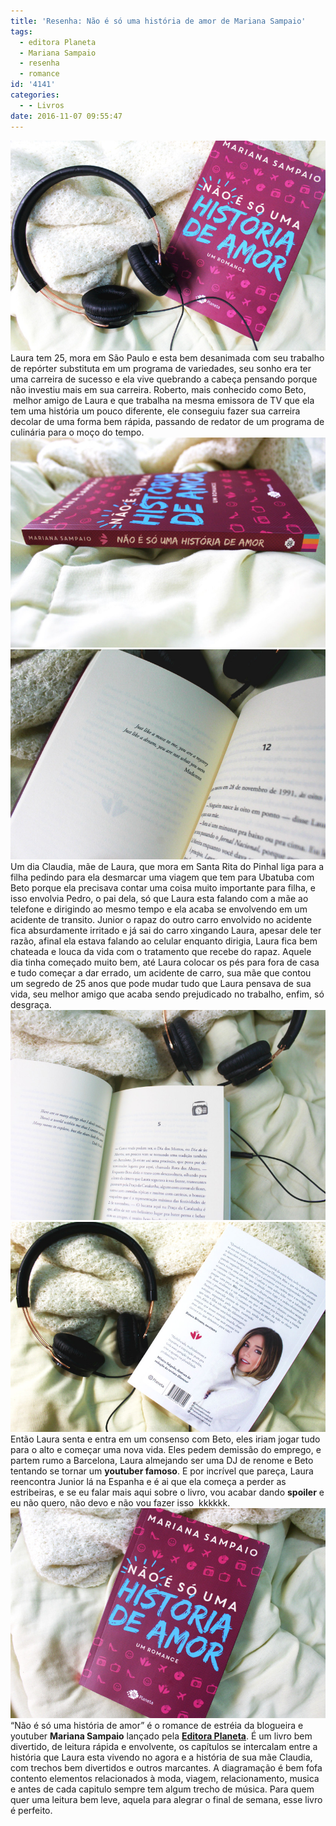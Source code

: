```yaml
---
title: 'Resenha: Não é só uma história de amor de Mariana Sampaio'
tags:
  - editora Planeta
  - Mariana Sampaio
  - resenha
  - romance
id: '4141'
categories:
  - - Livros
date: 2016-11-07 09:55:47
---
```


![LIVRO – não é só uma história de amor de Mariana Sampaio](/images/2016/10/RESENHA-–-não-é-só-uma-história-de-amor-de-Mariana-Sampaio.jpg) Laura tem 25, mora em São Paulo e esta bem desanimada com seu trabalho de repórter substituta em um programa de variedades, seu sonho era ter uma carreira de sucesso e ela vive quebrando a cabeça pensando porque não investiu mais em sua carreira. Roberto, mais conhecido como Beto,  melhor amigo de Laura e que trabalha na mesma emissora de TV que ela tem uma história um pouco diferente, ele conseguiu fazer sua carreira decolar de uma forma bem rápida, passando de redator de um programa de culinária para o moço do tempo. ![resumo do livro - não é só uma história de amor de mariana sampaio ](/images/2016/10/Lombada-do-livro-não-é-só-uma-história-de-amor-mariana-sampaio.jpg) ![resumo - não é só uma história de amor](/images/2016/10/páginas-do-livro-não-é-só-uma-história-de-amor.jpg) Um dia Claudia, mãe de Laura, que mora em Santa Rita do Pinhal liga para a filha pedindo para ela desmarcar uma viagem que tem para Ubatuba com Beto porque ela precisava contar uma coisa muito importante para filha, e isso envolvia Pedro, o pai dela, só que Laura esta falando com a mãe ao telefone e dirigindo ao mesmo tempo e ela acaba se envolvendo em um acidente de transito. Junior o rapaz do outro carro envolvido no acidente fica absurdamente irritado e já sai do carro xingando Laura, apesar dele ter razão, afinal ela estava falando ao celular enquanto dirigia, Laura fica bem chateada e louca da vida com o tratamento que recebe do rapaz. Aquele dia tinha começado muito bem, até Laura colocar os pés para fora de casa e tudo começar a dar errado, um acidente de carro, sua mãe que contou um segredo de 25 anos que pode mudar tudo que Laura pensava de sua vida, seu melhor amigo que acaba sendo prejudicado no trabalho, enfim, só desgraça. ![livro de mariana sampaio - não é só uma história de amor](/images/2016/10/não-é-só-uma-história-de-amor-de-mariana-sampaio-resenha.jpg) ![mariana sampaio - não é só uma história de amor - resumo ](/images/2016/10/contra-capa-do-livro-não-é-só-uma-história-de-amor.jpg) Então Laura senta e entra em um consenso com Beto, eles iriam jogar tudo para o alto e começar uma nova vida. Eles pedem demissão do emprego, e partem rumo a Barcelona, Laura almejando ser uma DJ de renome e Beto tentando se tornar um **youtuber famoso**. E por incrível que pareça, Laura reencontra Junior lá na Espanha e é ai que ela começa a perder as estribeiras, e se eu falar mais aqui sobre o livro, vou acabar dando **spoiler** e eu não quero, não devo e não vou fazer isso  kkkkkk. ![resenha - não é só uma história de amor ](/images/2016/10/capa-não-é-só-uma-história-de-amor-mariana-sampaio.jpg) “Não é só uma história de amor” é o romance de estréia da blogueira e youtuber **Mariana Sampaio** lançado pela [**Editora Planeta**](http://www.planetadelivros.com.br/). É um livro bem divertido, de leitura rápida e envolvente, os capítulos se intercalam entre a história que Laura esta vivendo no agora e a história de sua mãe Claudia, com trechos bem divertidos e outros marcantes. A diagramação é bem fofa contento elementos relacionados à moda, viagem, relacionamento, musica e antes de cada capitulo sempre tem algum trecho de música. Para quem quer uma leitura bem leve, aquela para alegrar o final de semana, esse livro é perfeito.
